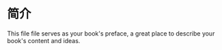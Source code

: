 # 简介  

This file file serves as your book's preface, a great place to describe your book's content and ideas.